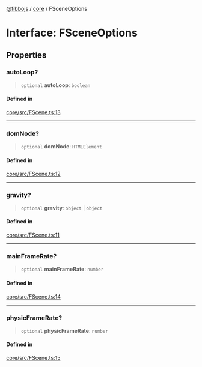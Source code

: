 [@fibbojs](/api/index) / [core](/api/core) / FSceneOptions

# Interface: FSceneOptions

## Properties

### autoLoop?

> `optional` **autoLoop**: `boolean`

#### Defined in

[core/src/FScene.ts:13](https://github.com/fibbojs/fibbo/blob/75419f67767d6eabd45ee5e8c5b1df60af1ac8f3/packages/core/src/FScene.ts#L13)

***

### domNode?

> `optional` **domNode**: `HTMLElement`

#### Defined in

[core/src/FScene.ts:12](https://github.com/fibbojs/fibbo/blob/75419f67767d6eabd45ee5e8c5b1df60af1ac8f3/packages/core/src/FScene.ts#L12)

***

### gravity?

> `optional` **gravity**: `object` \| `object`

#### Defined in

[core/src/FScene.ts:11](https://github.com/fibbojs/fibbo/blob/75419f67767d6eabd45ee5e8c5b1df60af1ac8f3/packages/core/src/FScene.ts#L11)

***

### mainFrameRate?

> `optional` **mainFrameRate**: `number`

#### Defined in

[core/src/FScene.ts:14](https://github.com/fibbojs/fibbo/blob/75419f67767d6eabd45ee5e8c5b1df60af1ac8f3/packages/core/src/FScene.ts#L14)

***

### physicFrameRate?

> `optional` **physicFrameRate**: `number`

#### Defined in

[core/src/FScene.ts:15](https://github.com/fibbojs/fibbo/blob/75419f67767d6eabd45ee5e8c5b1df60af1ac8f3/packages/core/src/FScene.ts#L15)

